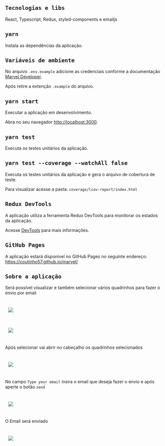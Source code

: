 ## `Tecnologias e libs`

React, Typescript, Redux, styled-components e emailjs

## `yarn`

Instala as dependências da aplicação.

## `Variáveis de ambiente`

No arquivo `.env.example` adicione as credenciais conforme a documentação [Marvel Developer](https://developer.marvel.com/documentation/authorization).

Após retire a extenção `.example` do arquivo.

## `yarn start`

Executar a aplicação em desenvolvimento.

Abra no seu navegador [http://localhost:3000](http://localhost:3000).

## `yarn test`

Executa os testes unitários da aplicação.

## `yarn test --coverage --watchAll false`

Executa os testes unitários da aplicação e gera o arquivo de cobertura de teste.

Para visualizar acesse a pasta: `coverage/lcov-report/index.html`

## `Redux DevTools`

A aplicação utiliza a ferramenta Redux DevTools para monitorar os estados da aplicação.

Acesse [DevTools](https://github.com/reduxjs/redux-devtools) para mais informações.

## `GitHub Pages`

A aplicação estará disponível no GitHub Pages no seguinte endereço: https://coutinho57.github.io/marvel/

## `Sobre a aplicação`

Será possível visualizar e também selecionar vários quadrinhos para fazer o envio por email
<br/>

<div style="display: flex; flex-direction: column">
<img style="margin:25px 10px" src="https://user-images.githubusercontent.com/49007338/107080453-0df5c080-67d0-11eb-960b-1082c32e8473.png"/>

<img style="margin:25px 10px" src="https://user-images.githubusercontent.com/49007338/107081571-ae001980-67d1-11eb-9a36-cc72f554bb32.png"/>

<span>Após selecionar vai abrir no cabeçalho os quadrinhos selecionados</span>

<img style="margin:25px 10px" src="https://user-images.githubusercontent.com/49007338/107082552-1c91a700-67d3-11eb-9bd4-e78c2b6056ee.png"/>

<span>No campo `Type your email` insira o email que deseja fazer o envio e após aperte o botão `send`</span>

<img style="margin:25px 10px" src="https://user-images.githubusercontent.com/49007338/107082820-80b46b00-67d3-11eb-9bc7-acad0c0681d9.png"/>

<span>O Email será enviado</span>

<img style="margin:25px 10px" src="https://user-images.githubusercontent.com/49007338/107216457-8ab0b680-69eb-11eb-98c8-8ce301a048a6.png"/>

<div>
